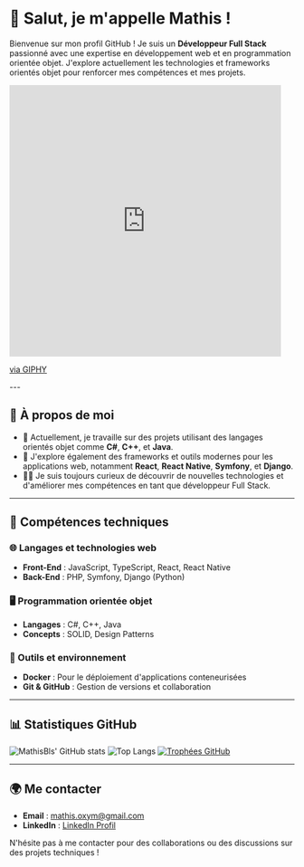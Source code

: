 # 👋 Salut, je m'appelle Mathis ! 

Bienvenue sur mon profil GitHub ! Je suis un **Développeur Full Stack** passionné avec une expertise en développement web et en programmation orientée objet. J'explore actuellement les technologies et frameworks orientés objet pour renforcer mes compétences et mes projets.

<iframe src="https://giphy.com/embed/pqMSyHmekA1Qe7Utp7" width="480" height="480" style="" frameBorder="0" class="giphy-embed" allowFullScreen></iframe><p><a href="https://giphy.com/gifs/KingOfDestiny-kod-infinigods-kingofdestiny-pqMSyHmekA1Qe7Utp7">via GIPHY</a></p>---

## 🚀 À propos de moi
- 🔭 Actuellement, je travaille sur des projets utilisant des langages orientés objet comme **C#**, **C++**, et **Java**.
- 🌱 J'explore également des frameworks et outils modernes pour les applications web, notamment **React**, **React Native**, **Symfony**, et **Django**.
- 👨‍💻 Je suis toujours curieux de découvrir de nouvelles technologies et d'améliorer mes compétences en tant que développeur Full Stack.

---

## 💼 Compétences techniques

### 🌐 Langages et technologies web
- **Front-End** : JavaScript, TypeScript, React, React Native
- **Back-End** : PHP, Symfony, Django (Python)

### 🖥️ Programmation orientée objet
- **Langages** : C#, C++, Java
- **Concepts** : SOLID, Design Patterns

### 🐳 Outils et environnement
- **Docker** : Pour le déploiement d'applications conteneurisées
- **Git & GitHub** : Gestion de versions et collaboration

---

## 📊 Statistiques GitHub

![MathisBls' GitHub stats](https://github-readme-stats.vercel.app/api?username=MathisBls&show_icons=true&theme=radical&v=1)
![Top Langs](https://github-readme-stats.vercel.app/api/top-langs/?username=MathisBls&layout=compact&theme=radical)
[![Trophées GitHub](https://github-profile-trophy.vercel.app/?username=MathisBls&theme=radical)](https://github.com/ryo-ma/github-profile-trophy)


---

## 🌍 Me contacter
- **Email** : mathis.oxym@gmail.com
- **LinkedIn** : [LinkedIn Profil](https://www.linkedin.com/in/mathis-boulais-0974a0213)
  
N'hésite pas à me contacter pour des collaborations ou des discussions sur des projets techniques !
